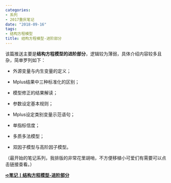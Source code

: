 ```yaml
---
categories:
- 系列
- 2017重庆笔记
date: "2018-09-16"
tags:
- 结构方程模型
title: 结构方程模型-进阶部分
---
```

该篇推送主要是**结构方程模型的进阶部分**，逻辑较为薄弱，具体介绍内容较多且杂，简单罗列如下：

<!--more-->

- 外源变量与内生变量的定义；
- Mplus结果中三种标准化的区别；

- 模型修正的结果解读；

- 参数设定基本规则；

- Mplus设定类别变量示范语句；

- 单指标信度；

- 多质多法模型；

- 双因子模型与高阶因子模型。

（最开始的笔记系列，我排版的非常花里胡哨，不方便移植小可爱们有需要可以点击链接查看。）

[**➪笔记丨结构方程模型-进阶部分**](https://mp.weixin.qq.com/s?__biz=MzIwMDk1OTM2OQ==&mid=2247484478&idx=1&sn=b63b1f76f05f1e9c6dd2eb4f39a92adc&chksm=96f470d8a183f9ce45b670387b72e2c2e14be2634c4dc2624ee1ce19831f6bf1bb4967c0d813&token=1412599005&lang=zh_CN&scene=21#wechat_redirect)
